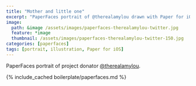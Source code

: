 ```yaml
---
title: "Mother and little one"
excerpt: "PaperFaces portrait of @therealamylou drawn with Paper for iOS on an iPad."
image: 
  path: &image /assets/images/paperfaces-therealamylou-twitter.jpg 
  feature: *image
  thumbnail: /assets/images/paperfaces-therealamylou-twitter-150.jpg
categories: [paperfaces]
tags: [portrait, illustration, Paper for iOS]
---
```


PaperFaces portrait of project donator [@therealamylou](https://twitter.com/therealamylou).

{% include_cached boilerplate/paperfaces.md %}

